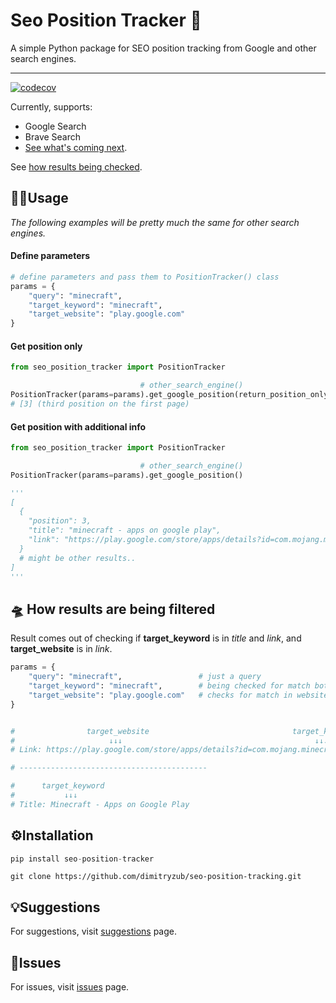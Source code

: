 # Seo Position Tracker 📡
A simple Python package for SEO position tracking from Google and other search engines.
___

[![codecov](https://codecov.io/gh/dimitryzub/seo-position-tracker/branch/main/graph/badge.svg?token=RX5P8YWEZG)](https://codecov.io/gh/dimitryzub/seo-position-tracker)


Currently, supports:
- Google Search
- Brave Search
- [See what's coming next](https://github.com/dimitryzub/seo-position-tracker/projects).

See [how results being checked](https://github.com/dimitryzub/seo-position-tracker/#how-results-are-being-filtered).

## 🤹‍♂️Usage

_The following examples will be pretty much the same for other search engines._

#### Define parameters

```python
# define parameters and pass them to PositionTracker() class
params = {
    "query": "minecraft",
    "target_keyword": "minecraft",
    "target_website": "play.google.com"
}
```

#### Get position only

```python
from seo_position_tracker import PositionTracker

                             # other_search_engine()
PositionTracker(params=params).get_google_position(return_position_only=True)
# [3] (third position on the first page)
```

#### Get position with additional info

```python
from seo_position_tracker import PositionTracker

                             # other_search_engine()
PositionTracker(params=params).get_google_position()

'''
[
  {
    "position": 3,
    "title": "minecraft - apps on google play",
    "link": "https://play.google.com/store/apps/details?id=com.mojang.minecraftpe&hl=en_us&gl=us"
  }
  # might be other results.. 
]
'''
```

## 🛸 How results are being filtered

Result comes out of checking if **target_keyword** is in _title_ and _link_, and **target_website** is in _link_. 

```python
params = {
    "query": "minecraft",                 # just a query
    "target_keyword": "minecraft",        # being checked for match both in title and link
    "target_website": "play.google.com"   # checks for match in website URL 
}


#                target_website                                target_keyword
#                     ↓↓↓                                           ↓↓↓
# Link: https://play.google.com/store/apps/details?id=com.mojang.minecraftpe&hl=en&gl=US

# ------------------------------------------

#      target_keyword     
#           ↓↓↓
# Title: Minecraft - Apps on Google Play
```

## ⚙️Installation

```python
pip install seo-position-tracker
```

```lang-none
git clone https://github.com/dimitryzub/seo-position-tracking.git
```


## 💡Suggestions
For suggestions, visit [suggestions](https://github.com/dimitryzub/seo-position-tracking/discussions) page.

## 🔦Issues
For issues, visit [issues](https://github.com/dimitryzub/seo-position-tracking/issues) page.
